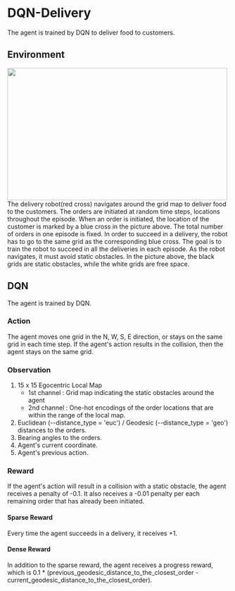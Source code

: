 # DQN-Delivery
The agent is trained by DQN to deliver food to customers.  
## Environment
<img src="https://user-images.githubusercontent.com/86182918/124696488-25bca680-df20-11eb-82c4-00452757d20c.gif" width="500" height="300">
   The delivery robot(red cross) navigates around the grid map to deliver food to the customers. The orders are initiated at random time steps, locations throughout the episode. When an order is initiated, the location of the customer is marked by a blue cross in the picture above. The total number of orders in one episode is fixed. In order to succeed in a delivery, the robot has to go to the same grid as the corresponding blue cross. The goal is to train the robot to succeed in all the deliveries in each episode. As the robot navigates, it must avoid static obstacles. In the picture above, the black grids are static obstacles, while the white grids are free space.

## DQN
The agent is trained by DQN.
### Action
The agent moves one grid in the N, W, S, E direction, or stays on the same grid in each time step.
If the agent's action results in the collision, then the agent stays on the same grid.
### Observation
1. 15 x 15 Egocentric Local Map
   - 1st channel : Grid map indicating the static obstacles around the agent
   - 2nd channel : One-hot encodings of the order locations that are within the range of the local map.
2. Euclidean (--distance_type = 'euc') / Geodesic (--distance_type = 'geo') distances to the orders.
3. Bearing angles to the orders.
4. Agent's current coordinate.
5. Agent's previous action.
### Reward
If the agent's action will result in a collision with a static obstacle, the agent receives a penalty of -0.1. It also receives a -0.01 penalty per each remaining order that has already been initiated.
#### Sparse Reward
Every time the agent succeeds in a delivery, it receives +1.
#### Dense Reward
In addition to the sparse reward, the agent receives a progress reward, which is 0.1 * (previous_geodesic_distance_to_the_closest_order - current_geodesic_distance_to_the_closest_order).
